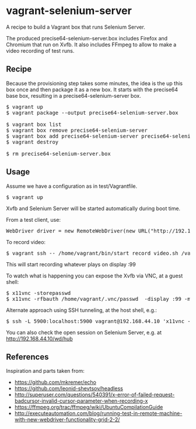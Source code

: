vagrant-selenium-server
=======================

A recipe to build a Vagrant box that runs Selenium Server.

The produced precise64-selenium-server.box includes Firefox and Chromium that run on Xvfb.  It also includes FFmpeg to allow to make a video recording of test runs.


Recipe
------
Because the provisioning step takes some minutes, the idea is the up this box once and then package it as a new box.  It starts with the precise64 base box, resulting in a precise64-selenium-server box.
 
<pre>
$ vagrant up
$ vagrant package --output precise64-selenium-server.box

$ vagrant box list
$ vagrant box remove precise64-selenium-server
$ vagrant box add precise64-selenium-server precise64-selenium-server.box
$ vagrant destroy

$ rm precise64-selenium-server.box
</pre>


Usage
-----
Assume we have a configuration as in test/Vagrantfile.

<pre>
$ vagrant up
</pre>
Xvfb and Selenium Server will be started automatically during boot time.

From a test client, use: 
<pre>
WebDriver driver = new RemoteWebDriver(new URL("http://192.168.44.10:4444/wd/hub"), DesiredCapabilities.firefox());
</pre>  
To record video:
<pre>
$ vagrant ssh -- /home/vagrant/bin/start_record_video.sh /vagrant/video.mov
</pre>
This will start recording whatever plays on display :99

To watch what is happening you can expose the Xvfb via VNC, at a guest shell:
<pre>
$ x11vnc -storepasswd
$ x11vnc -rfbauth /home/vagrant/.vnc/passwd  -display :99 -many
</pre>
Alternate approach using SSH tunneling, at the host shell, e.g.:
<pre>
$ ssh -L 5900:localhost:5900 vagrant@192.168.44.10 'x11vnc -rfbauth /home/vagrant/.vnc/passwd -localhost -display :99 -many'
</pre>

You can also check the open session on Selenium Server, e.g. at http://192.168.44.10/wd/hub 


References
----------
Inspiration and parts taken from:

* <https://github.com/mkremer/echo>
* <https://github.com/leonid-shevtsov/headless>
* <http://superuser.com/questions/540391/x-error-of-failed-request-badcursor-invalid-cursor-parameter-when-recording-x>
* <https://ffmpeg.org/trac/ffmpeg/wiki/UbuntuCompilationGuide>
* <http://executeautomation.com/blog/running-test-in-remote-machine-with-new-webdriver-functionality-grid-2-2/>

